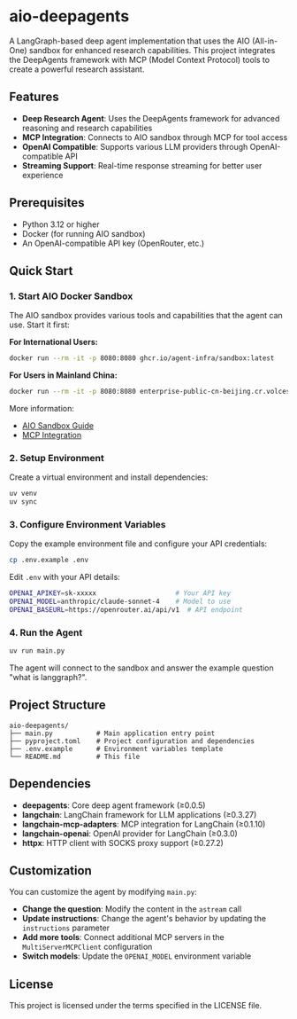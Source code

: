 # aio-deepagents

A LangGraph-based deep agent implementation that uses the AIO (All-in-One) sandbox for enhanced research capabilities. This project integrates the DeepAgents framework with MCP (Model Context Protocol) tools to create a powerful research assistant.

## Features

- **Deep Research Agent**: Uses the DeepAgents framework for advanced reasoning and research capabilities
- **MCP Integration**: Connects to AIO sandbox through MCP for tool access
- **OpenAI Compatible**: Supports various LLM providers through OpenAI-compatible API
- **Streaming Support**: Real-time response streaming for better user experience

## Prerequisites

- Python 3.12 or higher
- Docker (for running AIO sandbox)
- An OpenAI-compatible API key (OpenRouter, etc.)

## Quick Start

### 1. Start AIO Docker Sandbox

The AIO sandbox provides various tools and capabilities that the agent can use. Start it first:

**For International Users:**
```bash
docker run --rm -it -p 8080:8080 ghcr.io/agent-infra/sandbox:latest
```

**For Users in Mainland China:**
```bash
docker run --rm -it -p 8080:8080 enterprise-public-cn-beijing.cr.volces.com/vefaas-public/all-in-one-sandbox:latest
```

More information:
- [AIO Sandbox Guide](https://sandbox.agent-infra.com/)
- [MCP Integration](https://sandbox.agent-infra.com/guide/basic/mcp)

### 2. Setup Environment

Create a virtual environment and install dependencies:
```bash
uv venv
uv sync
```

### 3. Configure Environment Variables

Copy the example environment file and configure your API credentials:
```bash
cp .env.example .env
```

Edit `.env` with your API details:
```bash
OPENAI_APIKEY=sk-xxxxx                    # Your API key
OPENAI_MODEL=anthropic/claude-sonnet-4    # Model to use
OPENAI_BASEURL=https://openrouter.ai/api/v1  # API endpoint
```

### 4. Run the Agent

```bash
uv run main.py
```

The agent will connect to the sandbox and answer the example question "what is langgraph?".

## Project Structure

```
aio-deepagents/
├── main.py           # Main application entry point
├── pyproject.toml    # Project configuration and dependencies
├── .env.example      # Environment variables template
└── README.md         # This file
```

## Dependencies

- **deepagents**: Core deep agent framework (≥0.0.5)
- **langchain**: LangChain framework for LLM applications (≥0.3.27)
- **langchain-mcp-adapters**: MCP integration for LangChain (≥0.1.10)
- **langchain-openai**: OpenAI provider for LangChain (≥0.3.0)
- **httpx**: HTTP client with SOCKS proxy support (≥0.27.2)

## Customization

You can customize the agent by modifying `main.py`:

- **Change the question**: Modify the content in the `astream` call
- **Update instructions**: Change the agent's behavior by updating the `instructions` parameter
- **Add more tools**: Connect additional MCP servers in the `MultiServerMCPClient` configuration
- **Switch models**: Update the `OPENAI_MODEL` environment variable

## License

This project is licensed under the terms specified in the LICENSE file.
